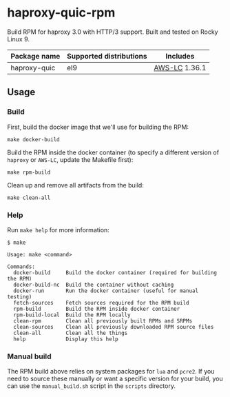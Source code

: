 # haproxy-quic-rpm
Build RPM for haproxy 3.0 with HTTP/3 support. Built and tested on Rocky Linux 9.

| Package name | Supported distributions | Includes |
| --- | --- | --- |
| haproxy-quic | el9 | [AWS-LC](https://github.com/aws/aws-lc) 1.36.1 |


## Usage
### Build
First, build the docker image that we'll use for building the RPM:
```
make docker-build
```

Build the RPM inside the docker container (to specify a different version of `haproxy` or `AWS-LC`, update the Makefile first):
```
make rpm-build
```

Clean up and remove all artifacts from the build:
```
make clean-all
```

### Help
Run `make help` for more information:
```
$ make

Usage: make <command>

Commands:
  docker-build     Build the docker container (required for building the RPM)
  docker-build-nc  Build the container without caching
  docker-run       Run the docker container (useful for manual testing)
  fetch-sources    Fetch sources required for the RPM build
  rpm-build        Build the RPM inside docker container
  rpm-build-local  Build the RPM locally
  clean-rpm        Clean all previously built RPMs and SRPMs
  clean-sources    Clean all previously downloaded RPM source files
  clean-all        Clean all the things
  help             Display this help
```

### Manual build
The RPM build above relies on system packages for `lua` and `pcre2`. If you need to source these manually or want a specific version for your build, you can use the `manual_build.sh` script in the `scripts` directory.
